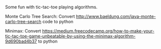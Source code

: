Some fun with tic-tac-toe playing algorithms.

Monte Carlo Tree Search:
Convert http://www.baeldung.com/java-monte-carlo-tree-search code to python

Minimax: 
Convert https://medium.freecodecamp.org/how-to-make-your-tic-tac-toe-game-unbeatable-by-using-the-minimax-algorithm-9d690bad4b37 to python 